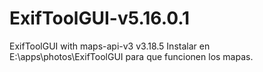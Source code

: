 # ExifToolGUI-v5.16.0.1
ExifToolGUI with maps-api-v3 v3.18.5 
Instalar en E:\apps\photos\ExifToolGUI para que funcionen los mapas.

